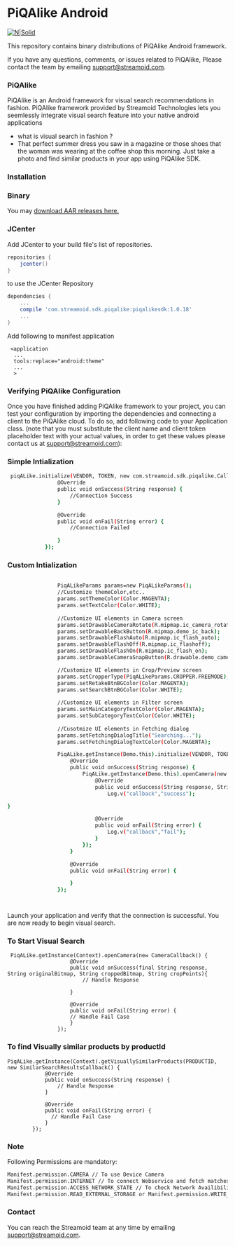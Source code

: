 # PiQAlike Android

[![N|Solid](http://www.streamoid.com/images/logo.png)](http://www.streamoid.com/)

This repository contains binary distributions of PiQAlike Android framework.

If you have any questions, comments, or issues related to PiQAlike, Please contact the team by emailing support@streamoid.com.


### PiQAlike

PiQAlike is an Android framework for visual search recommendations in fashion. PiQAlike framework provided by Streamoid Technologies lets you seemlessly integrate visual search feature into your native android applications

- what is visual search in fashion ?
- That perfect summer dress you saw in a magazine or those shoes that the woman was wearing at the coffee shop this morning. Just take a photo and find similar products in your app using PiQAlike SDK.


### Installation

### Binary

You may [download AAR releases here.](https://github.com/streamoid/PiQAlike-android/releases)

### JCenter

Add JCenter to your build file's list of repositories.

```groovy
repositories {
    jcenter()
}
```

to use the JCenter Repository

```groovy
dependencies {
    ...
    compile 'com.streamoid.sdk.piqalike:piqalikesdk:1.0.18'
    ...
}
```

Add following to manifest application


```
 <application
  ...
  tools:replace="android:theme"
  ...
  >
```

### Verifying PiQAlike Configuration

Once you have finished adding PiQAlike framework to your project, you can test your configuration by importing the dependencies and connecting a client to the PiQAlike cloud. To do so, add following code to your Application class. (note that you must substitute the client name and client token placeholder text with your actual values, in order to get these values please contact us at support@streamoid.com):

### Simple Intialization
```sh
 piqALike.initialize(VENDOR, TOKEN, new com.streamoid.sdk.piqalike.Callback() {
                @Override
                public void onSuccess(String response) {
                    //Connection Success
                }

                @Override
                public void onFail(String error) {
                    //Connection Failed

                }
            });

```

### Custom Intialization

```sh

                PiqALikeParams params=new PiqALikeParams();
                //Customize themeColor,etc..
                params.setThemeColor(Color.MAGENTA);
                params.setTextColor(Color.WHITE);
                
                //Customize UI elements in Camera screen
                params.setDrawableCameraRotate(R.mipmap.ic_camera_rotate);
                params.setDrawableBackButton(R.mipmap.demo_ic_back);
                params.setDrawableFlashAuto(R.mipmap.ic_flash_auto);
                params.setDrawableFlashOff(R.mipmap.ic_flashoff);
                params.setDrawableFlashOn(R.mipmap.ic_flash_on);
                params.setDrawableCameraSnapButton(R.drawable.demo_camera_button);

                //Customize UI elements in Crop/Preview screen            
                params.setCropperType(PiqALikeParams.CROPPER.FREEMODE);
                params.setRetakeBtnBGColor(Color.MAGENTA);
                params.setSearchBtnBGColor(Color.WHITE);
                
                //Customize UI elements in Filter screen
                params.setMainCategoryTextColor(Color.MAGENTA);
                params.setSubCategoryTextColor(Color.WHITE);
                
                //Cusotmize UI elements in Fetching dialog
                params.setFetchingDialogTitle("Searching...");
                params.setFetchingDialogTextColor(Color.MAGENTA);

                PiqALike.getInstance(Demo.this).initialize(VENDOR, TOKEN,params, new Callback() {
                    @Override
                    public void onSuccess(String response) {
                        PiqALike.getInstance(Demo.this).openCamera(new CameraCallback() {
                            @Override
                            public void onSuccess(String response, String originalBitmap, String croppedBitmap, String cropPoints,FilterApplied filterApplied) {
                                Log.v("callback","success");

}

                            @Override
                            public void onFail(String error) {
                                Log.v("callback","fail");
                            }
                        });
                    }

                    @Override
                    public void onFail(String error) {

                    }
                });




```

Launch your application and verify that the connection is successful. You are now ready to begin visual search.


### To Start Visual Search

```
 PiqALike.getInstance(Context).openCamera(new CameraCallback() {
                    @Override
                    public void onSuccess(final String response, String originalBitmap, String croppedBitmap, String cropPoints){
                        // Handle Response

                    }

                    @Override
                    public void onFail(String error) {
                    // Handle Fail Case
                    }
                });

```


### To find Visually similar products by productId

```
PiqALike.getInstance(Context).getVisuallySimilarProducts(PRODUCTID, new SimilarSearchResultsCallback() {
            @Override
            public void onSuccess(String response) {
                // Handle Response
            }

            @Override
            public void onFail(String error) {
              // Handle Fail Case
            }
        });
```
### Note

Following Permissions are mandatory:

```sh
Manifest.permission.CAMERA // To use Device Camera
Manifest.permission.INTERNET // To connect Webservice and fetch matches
Manifest.permission.ACCESS_NETWORK_STATE // To check Network Availibility
Manifest.permission.READ_EXTERNAL_STORAGE or Manifest.permission.WRITE_EXTERNAL_STORAGE// To access Gallery to pick image for search matches
```
### Contact

You can reach the Streamoid team at any time by emailing support@streamoid.com.

